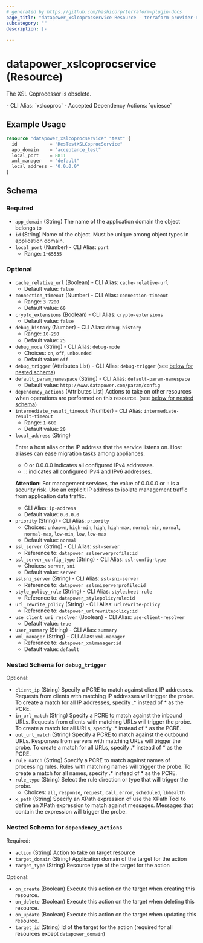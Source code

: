 ```yaml
---
# generated by https://github.com/hashicorp/terraform-plugin-docs
page_title: "datapower_xslcoprocservice Resource - terraform-provider-datapower"
subcategory: ""
description: |-
  
---
```


# datapower_xslcoprocservice (Resource)

<p>The XSL Coprocessor is obsolete.</p>
  - CLI Alias: `xslcoproc`
  - Accepted Dependency Actions: `quiesce`

## Example Usage

```terraform
resource "datapower_xslcoprocservice" "test" {
  id            = "ResTestXSLCoprocService"
  app_domain    = "acceptance_test"
  local_port    = 8811
  xml_manager   = "default"
  local_address = "0.0.0.0"
}
```

<!-- schema generated by tfplugindocs -->
## Schema

### Required

- `app_domain` (String) The name of the application domain the object belongs to
- `id` (String) Name of the object. Must be unique among object types in application domain.
- `local_port` (Number) - CLI Alias: `port`
  - Range: `1`-`65535`

### Optional

- `cache_relative_url` (Boolean) - CLI Alias: `cache-relative-url`
  - Default value: `false`
- `connection_timeout` (Number) - CLI Alias: `connection-timeout`
  - Range: `3`-`7200`
  - Default value: `60`
- `crypto_extensions` (Boolean) - CLI Alias: `crypto-extensions`
  - Default value: `false`
- `debug_history` (Number) - CLI Alias: `debug-history`
  - Range: `10`-`250`
  - Default value: `25`
- `debug_mode` (String) - CLI Alias: `debug-mode`
  - Choices: `on`, `off`, `unbounded`
  - Default value: `off`
- `debug_trigger` (Attributes List) - CLI Alias: `debug-trigger` (see [below for nested schema](#nestedatt--debug_trigger))
- `default_param_namespace` (String) - CLI Alias: `default-param-namespace`
  - Default value: `http://www.datapower.com/param/config`
- `dependency_actions` (Attributes List) Actions to take on other resources when operations are performed on this resource. (see [below for nested schema](#nestedatt--dependency_actions))
- `intermediate_result_timeout` (Number) - CLI Alias: `intermediate-result-timeout`
  - Range: `1`-`600`
  - Default value: `20`
- `local_address` (String) <p>Enter a host alias or the IP address that the service listens on. Host aliases can ease migration tasks among appliances.</p><ul><li>0 or 0.0.0.0 indicates all configured IPv4 addresses.</li><li>:: indicates all configured IPv4 and IPv6 addresses.</li></ul><p><b>Attention:</b> For management services, the value of 0.0.0.0 or :: is a security risk. Use an explicit IP address to isolate management traffic from application data traffic.</p>
  - CLI Alias: `ip-address`
  - Default value: `0.0.0.0`
- `priority` (String) - CLI Alias: `priority`
  - Choices: `unknown`, `high-min`, `high`, `high-max`, `normal-min`, `normal`, `normal-max`, `low-min`, `low`, `low-max`
  - Default value: `normal`
- `ssl_server` (String) - CLI Alias: `ssl-server`
  - Reference to: `datapower_sslserverprofile:id`
- `ssl_server_config_type` (String) - CLI Alias: `ssl-config-type`
  - Choices: `server`, `sni`
  - Default value: `server`
- `sslsni_server` (String) - CLI Alias: `ssl-sni-server`
  - Reference to: `datapower_sslsniserverprofile:id`
- `style_policy_rule` (String) - CLI Alias: `stylesheet-rule`
  - Reference to: `datapower_stylepolicyrule:id`
- `url_rewrite_policy` (String) - CLI Alias: `urlrewrite-policy`
  - Reference to: `datapower_urlrewritepolicy:id`
- `use_client_uri_resolver` (Boolean) - CLI Alias: `use-client-resolver`
  - Default value: `true`
- `user_summary` (String) - CLI Alias: `summary`
- `xml_manager` (String) - CLI Alias: `xml-manager`
  - Reference to: `datapower_xmlmanager:id`
  - Default value: `default`

<a id="nestedatt--debug_trigger"></a>
### Nested Schema for `debug_trigger`

Optional:

- `client_ip` (String) Specify a PCRE to match against client IP addresses. Requests from clients with matching IP addresses will trigger the probe. To create a match for all IP addresses, specify .* instead of * as the PCRE.
- `in_url_match` (String) Specify a PCRE to match against the inbound URLs. Requests from clients with matching URLs will trigger the probe. To create a match for all URLs, specify .* instead of * as the PCRE.
- `out_url_match` (String) Specify a PCRE to match against the outbound URLs. Responses from servers with matching URLs will trigger the probe. To create a match for all URLs, specify .* instead of * as the PCRE.
- `rule_match` (String) Specify a PCRE to match against names of processing rules. Rules with matching names will trigger the probe. To create a match for all names, specify .* instead of * as the PCRE.
- `rule_type` (String) Select the rule direction or type that will trigger the probe.
  - Choices: `all`, `response`, `request`, `call`, `error`, `scheduled`, `lbhealth`
- `x_path` (String) Specify an XPath expression of use the XPath Tool to define an XPath expression to match against messages. Messages that contain the expression will trigger the probe.


<a id="nestedatt--dependency_actions"></a>
### Nested Schema for `dependency_actions`

Required:

- `action` (String) Action to take on target resource
- `target_domain` (String) Application domain of the target for the action
- `target_type` (String) Resource type of the target for the action

Optional:

- `on_create` (Boolean) Execute this action on the target when creating this resource.
- `on_delete` (Boolean) Execute this action on the target when deleting this resource.
- `on_update` (Boolean) Execute this action on the target when updating this resource.
- `target_id` (String) Id of the target for the action (required for all resources except `datapower_domain`)
